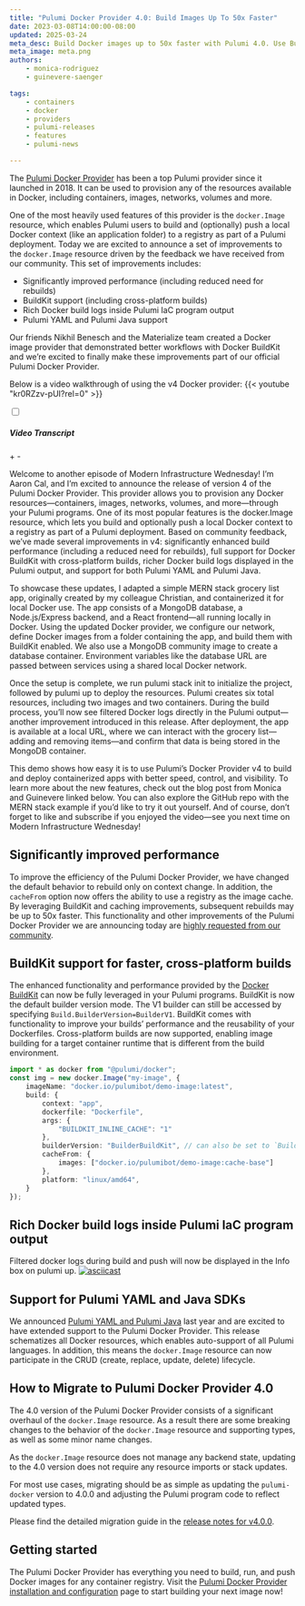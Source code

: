 ```yaml
---
title: "Pulumi Docker Provider 4.0: Build Images Up To 50x Faster"
date: 2023-03-08T14:00:00-08:00
updated: 2025-03-24
meta_desc: Build Docker images up to 50x faster with Pulumi 4.0. Use BuildKit, smart caching, cross-platform support, and rich Docker logs in IaC output.
meta_image: meta.png
authors:
    - monica-rodriguez
    - guinevere-saenger

tags:
    - containers
    - docker
    - providers
    - pulumi-releases
    - features
    - pulumi-news

---
```


The [Pulumi Docker Provider](/registry/packages/docker) has been a top Pulumi provider since it launched in 2018. It can be used to provision any of the resources available in Docker, including containers, images, networks, volumes and more.

One of the most heavily used features of this provider is the `docker.Image` resource, which enables Pulumi users to build and (optionally) push a local Docker context (like an application folder) to a registry as part of a Pulumi deployment. Today we are excited to announce a set of improvements to the `docker.Image` resource driven by the feedback we have received from our community. This set of improvements includes:

* Significantly improved performance (including reduced need for rebuilds)
* BuildKit support (including cross-platform builds)
* Rich Docker build logs inside Pulumi IaC program output
* Pulumi YAML and Pulumi Java support

<!--more-->

Our friends Nikhil Benesch and the Materialize team created a Docker image provider that demonstrated better workflows with Docker BuildKit and we’re excited to finally make these improvements part of our official Pulumi Docker Provider.

Below is a video walkthrough of using the v4 Docker provider:
{{< youtube "kr0RZzv-pUI?rel=0" >}}
<div>
    <div class="accordion-item text-2xl py-3 border-b-2 border-t-2">
        <input type="checkbox" class="absolute hidden" id="Transcript" />
        <label for="Transcript" class="accordion-label">
            <h5 class="mt-2 w-2/3">Video Transcript</h5>
            <div class="flex flex-grow justify-end items-center">
                <span class="closed-accordion">+</span>
                <span class="open-accordion hidden">-</span>
            </div>
        </label>
        <div class="accordion-item-body-no-animation text-base">
            <p>
                Welcome to another episode of Modern Infrastructure Wednesday! I’m Aaron Cal, and I’m excited to announce the release of version 4 of the Pulumi Docker Provider. This provider allows you to provision any Docker resources—containers, images, networks, volumes, and more—through your Pulumi programs. One of its most popular features is the docker.Image resource, which lets you build and optionally push a local Docker context to a registry as part of a Pulumi deployment. Based on community feedback, we’ve made several improvements in v4: significantly enhanced build performance (including a reduced need for rebuilds), full support for Docker BuildKit with cross-platform builds, richer Docker build logs displayed in the Pulumi output, and support for both Pulumi YAML and Pulumi Java.
            </p>
            <p>
To showcase these updates, I adapted a simple MERN stack grocery list app, originally created by my colleague Christian, and containerized it for local Docker use. The app consists of a MongoDB database, a Node.js/Express backend, and a React frontend—all running locally in Docker. Using the updated Docker provider, we configure our network, define Docker images from a folder containing the app, and build them with BuildKit enabled. We also use a MongoDB community image to create a database container. Environment variables like the database URL are passed between services using a shared local Docker network.
            </p>
            <p>
Once the setup is complete, we run pulumi stack init to initialize the project, followed by pulumi up to deploy the resources. Pulumi creates six total resources, including two images and two containers. During the build process, you’ll now see filtered Docker logs directly in the Pulumi output—another improvement introduced in this release. After deployment, the app is available at a local URL, where we can interact with the grocery list—adding and removing items—and confirm that data is being stored in the MongoDB container.
            </p>
            <p>
This demo shows how easy it is to use Pulumi’s Docker Provider v4 to build and deploy containerized apps with better speed, control, and visibility. To learn more about the new features, check out the blog post from Monica and Guinevere linked below. You can also explore the GitHub repo with the MERN stack example if you’d like to try it out yourself. And of course, don’t forget to like and subscribe if you enjoyed the video—see you next time on Modern Infrastructure Wednesday!
            </p>
        </div>
    </div>
</div>

## Significantly improved performance

To improve the efficiency of the Pulumi Docker Provider, we have changed the default behavior to rebuild only on context change. In addition, the `cacheFrom` option now offers the ability to use a registry as the image cache. By leveraging BuildKit and caching improvements, subsequent rebuilds may be up to 50x faster. This functionality and other improvements of the Pulumi Docker Provider we are announcing today are [highly requested from our community](https://github.com/pulumi/pulumi-docker/issues/132).

## BuildKit support for faster, cross-platform builds

The enhanced functionality and performance provided by the [Docker BuildKit](https://docs.docker.com/build/buildkit/) can now be fully leveraged in your Pulumi programs. BuildKit is now the default builder version mode. The V1 builder can still be accessed by specifying `Build.BuilderVersion=BuilderV1`. BuildKit comes with functionality to improve your builds’ performance and the reusability of your Dockerfiles. Cross-platform builds are now supported, enabling image building for a target container runtime that is different from the build environment.

```typescript
import * as docker from "@pulumi/docker";
const img = new docker.Image("my-image", {
    imageName: "docker.io/pulumibot/demo-image:latest",
    build: {
        context: "app",
        dockerfile: "Dockerfile",
        args: {
            "BUILDKIT_INLINE_CACHE": "1"
        },
        builderVersion: "BuilderBuildKit", // can also be set to `BuilderV1`
        cacheFrom: {
            images: ["docker.io/pulumibot/demo-image:cache-base"]
        },
        platform: "linux/amd64",
    }
});
```

## Rich Docker build logs inside Pulumi IaC program output

Filtered docker logs during build and push will now be displayed in the Info box on pulumi up.
[![asciicast](https://asciinema.org/a/I8Xzmfme56ZP4uD6uo2U4i2wr.svg)](https://asciinema.org/a/I8Xzmfme56ZP4uD6uo2U4i2wr)

## Support for Pulumi YAML and Java SDKs

We announced [Pulumi YAML and Pulumi Java](https://www.pulumi.com/blog/pulumi-universal-iac/) last year and are excited to have extended support to the Pulumi Docker Provider. This release schematizes all Docker resources, which enables auto-support of all Pulumi languages. In addition, this means the `docker.Image` resource can now participate in the CRUD (create, replace, update, delete) lifecycle.

## How to Migrate to Pulumi Docker Provider 4.0

The 4.0 version of the Pulumi Docker Provider consists of a significant overhaul of the `docker.Image` resource. As a result there are some breaking changes to the behavior of the `docker.Image` resource and supporting types, as well as some minor name changes.

As the `docker.Image` resource does not manage any backend state, updating to the 4.0 version does not require any resource imports or stack updates.

For most use cases, migrating should be as simple as updating the `pulumi-docker` version to 4.0.0 and adjusting the Pulumi program code to reflect updated types.

Please find the detailed migration guide in the [release notes for v4.0.0](https://github.com/pulumi/pulumi-docker/releases/tag/v4.0.0).

## Getting started

The Pulumi Docker Provider has everything you need to build, run, and push Docker images for any container registry. Visit the [Pulumi Docker Provider installation and configuration](https://www.pulumi.com/registry/packages/docker/installation-configuration/) page to start building your next image now!

